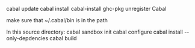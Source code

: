 cabal update
cabal install cabal-install
ghc-pkg unregister Cabal

make sure that ~/.cabal/bin is in the path

In this source directory:
cabal sandbox init
cabal configure
cabal install --only-depdencies
cabal build
